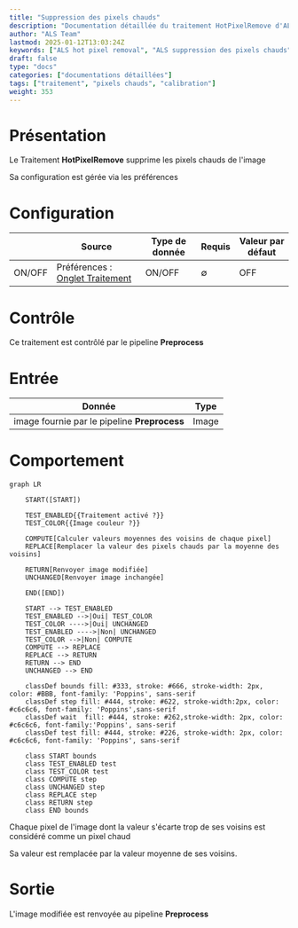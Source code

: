 ```yaml
---
title: "Suppression des pixels chauds"
description: "Documentation détaillée du traitement HotPixelRemove d'ALS"
author: "ALS Team"
lastmod: 2025-01-12T13:03:24Z
keywords: ["ALS hot pixel removal", "ALS suppression des pixels chauds"]
draft: false
type: "docs"
categories: ["documentations détaillées"]
tags: ["traitement", "pixels chauds", "calibration"]
weight: 353
---
```


# Présentation

Le Traitement **HotPixelRemove** supprime les pixels chauds de l'image

Sa configuration est gérée via les préférences

# Configuration

|        | Source                                                                                   | Type de donnée | Requis | Valeur par défaut |
|--------|------------------------------------------------------------------------------------------|----------------|--------|-------------------|
| ON/OFF | Préférences : [Onglet Traitement](../../../userguide/preferences/processing/#hot-remove) | ON/OFF         | ∅      | OFF               |

# Contrôle

Ce traitement est contrôlé par le pipeline **Preprocess**

# Entrée

| Donnée                                       | Type  |
|----------------------------------------------|-------|
| image fournie par le pipeline **Preprocess** | Image |


# Comportement


```mermaid
graph LR

    START([START])
    
    TEST_ENABLED{{Traitement activé ?}}
    TEST_COLOR{{Image couleur ?}}
    
    COMPUTE[Calculer valeurs moyennes des voisins de chaque pixel]
    REPLACE[Remplacer la valeur des pixels chauds par la moyenne des voisins]
    
    RETURN[Renvoyer image modifiée]
    UNCHANGED[Renvoyer image inchangée]
    
    END([END])
    
    START --> TEST_ENABLED
    TEST_ENABLED -->|Oui| TEST_COLOR
    TEST_COLOR ---->|Oui| UNCHANGED
    TEST_ENABLED ---->|Non| UNCHANGED
    TEST_COLOR -->|Non| COMPUTE
    COMPUTE --> REPLACE
    REPLACE --> RETURN
    RETURN --> END
    UNCHANGED --> END
    
    classDef bounds fill: #333, stroke: #666, stroke-width: 2px, color: #BBB, font-family: 'Poppins', sans-serif
    classDef step fill: #444, stroke: #622, stroke-width:2px, color: #c6c6c6, font-family: 'Poppins',sans-serif
    classDef wait  fill: #444, stroke: #262,stroke-width: 2px, color: #c6c6c6, font-family:'Poppins', sans-serif
    classDef test fill: #444, stroke: #226, stroke-width: 2px, color: #c6c6c6, font-family: 'Poppins', sans-serif
    
    class START bounds
    class TEST_ENABLED test
    class TEST_COLOR test
    class COMPUTE step
    class UNCHANGED step
    class REPLACE step
    class RETURN step
    class END bounds
```

Chaque pixel de l'image dont la valeur s'écarte trop de ses voisins est considéré comme un pixel chaud 

Sa valeur est remplacée par la valeur moyenne de ses voisins.

# Sortie

L'image modifiée est renvoyée au pipeline **Preprocess**
